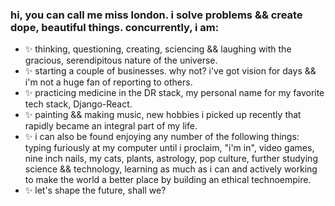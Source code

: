 ### hi, you can call me miss london. i solve problems && create dope, beautiful things. concurrently, i am:

- ✨  thinking, questioning, creating, sciencing && laughing with the gracious, serendipitous nature of the universe.
- ✨  starting a couple of businesses. why not? i've got vision for days && i'm not a huge fan of reporting to others.
- ✨  practicing medicine in the DR stack, my personal name for my favorite tech stack, Django-React.
- ✨  painting && making music, new hobbies i picked up recently that rapidly became an integral part of my life.
- ✨  i can also be found enjoying any number of the following things: typing furiously at my computer until i proclaim, "i'm in", video games, nine inch nails, my cats, plants, astrology, pop culture, further studying science && technology, learning as much as i can and actively working to make the world a better place by building an ethical technoempire.
- ✨ let's shape the future, shall we?

<!--
**londondata/londondata** is a ✨ _special_ ✨ repository because its `README.md` (this file) appears on your GitHub profile.

Here are some ideas to get you started:

- 🔭 I’m currently working on ...
- 🌱 I’m currently learning ...
- 👯 I’m looking to collaborate on ...
- 🤔 I’m looking for help with ...
- 💬 Ask me about ...
- 📫 How to reach me: ...
- 😄 Pronouns: ...
- ⚡ Fun fact: ...
-->
